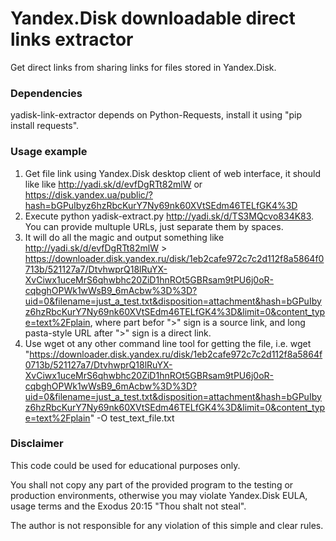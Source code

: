 # Yandex.Disk downloadable direct links extractor

Get direct links from sharing links for files stored in Yandex.Disk.

### Dependencies

yadisk-link-extractor depends on Python-Requests, install it using "pip install requests".

### Usage example

1. Get file link using Yandex.Disk desktop client of web interface, it should like like http://yadi.sk/d/evfDgRTt82mlW or https://disk.yandex.ua/public/?hash=bGPuIbyz6hzRbcKurY7Ny69nk60XVtSEdm46TELfGK4%3D
2. Execute python yadisk-extract.py http://yadi.sk/d/TS3MQcvo834K83. You can provide multuple URLs, just separate them by spaces.
3. It will do all the magic and output something like http://yadi.sk/d/evfDgRTt82mlW > https://downloader.disk.yandex.ru/disk/1eb2cafe972c7c2d112f8a5864f0713b/521127a7/DtvhwprQ18lRuYX-XvCiwx1uceMrS6qhwbhc20ZiD1hnROt5GBRsam9tPU6j0oR-cqbghOPWk1wWsB9_6mAcbw%3D%3D?uid=0&filename=just_a_test.txt&disposition=attachment&hash=bGPuIbyz6hzRbcKurY7Ny69nk60XVtSEdm46TELfGK4%3D&limit=0&content_type=text%2Fplain, where part befor ">" sign is a source link, and long pasta-style URL after ">" sign is a direct link.
4. Use wget ot any other command line tool for getting the file, i.e. wget "https://downloader.disk.yandex.ru/disk/1eb2cafe972c7c2d112f8a5864f0713b/521127a7/DtvhwprQ18lRuYX-XvCiwx1uceMrS6qhwbhc20ZiD1hnROt5GBRsam9tPU6j0oR-cqbghOPWk1wWsB9_6mAcbw%3D%3D?uid=0&filename=just_a_test.txt&disposition=attachment&hash=bGPuIbyz6hzRbcKurY7Ny69nk60XVtSEdm46TELfGK4%3D&limit=0&content_type=text%2Fplain" -O test_text_file.txt

### Disclaimer
This code could be used for educational purposes only.

You shall not copy any part of the provided program to the testing or production environments,
otherwise you may violate Yandex.Disk EULA, usage terms and the Exodus 20:15 "Thou shalt not steal".

The author is not responsible for any violation of this simple and clear rules.